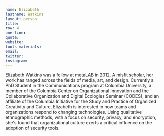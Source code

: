 ```yaml
---
name: Elizabeth
lastname: Watkins
layout: person
title:
row: 4
one-line: 
quote: 
website:
tools-materials:
email:
twitter:
instagram:
---
```


Elizabeth Watkins was a fellow at metaLAB in 2012. A misfit scholar, her work has ranged across the fields of media, art, and design. Currently a PhD Student in the Communications program at Columbia University, a member of the Columbia Center on Organizational Innovation and the Collaborative Organization and Digital Ecologies Seminar (CODES), and an affiliate of the Columbia Initiative for the Study and Practice of Organized Creativity and Culture, Elizabeth  is interested in how teams and organizations respond to changing technologies. Using qualitative ethnographic methods, with a focus on security, privacy, and encryption, she's found that organizational culture exerts a critical influence on the adoption of security tools.